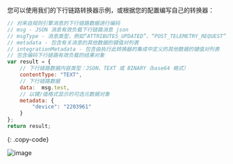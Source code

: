 您可以使用我们的下行链路转换器示例，或根据您的配置编写自己的转换器：

```javascript
// 对来自规则引擎消息的下行链路数据进行编码
// msg - JSON 消息有效负载下行链路消息 json
// msgType - 消息类型，例如“ATTRIBUTES_UPDATED”、“POST_TELEMETRY_REQUEST”等。
// metadata - 包含有关消息的其他数据的键值对列表
// integrationMetadata - 包含由执行此转换器的集成中定义的其他数据的键值对列表
// 包含编码下行链路有效负载的结果对象
var result = {
    // 下行链路数据内容类型：JSON、TEXT 或 BINARY（base64 格式）
    contentType: "TEXT",
    // 下行链路数据
    data:  msg.test,
    // 以键/值格式显示的可选元数据对象
    metadata: {
        "device": "2203961"
    }
};
return result;
```
{: .copy-code}

![image](/images/user-guide/integrations/sigfox/sigfox-create-downlink-converter-tbel-1-pe.png)